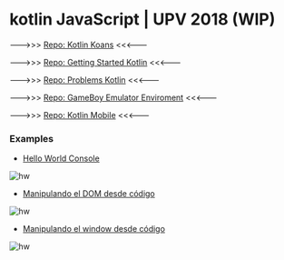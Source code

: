 # kotlin JavaScript | UPV 2018 (WIP)

--->>>  [Repo: Kotlin Koans](https://github.com/vicboma1/Kotlin-koans)   <<<---

--->>>  [Repo: Getting Started Kotlin](https://github.com/vicboma1/GettingStartedKotlin)   <<<---

--->>>   [Repo: Problems Kotlin](https://github.com/vicboma1/Kotlin-Examples-Problems/blob/master/README.md)   <<<---

--->>>   [Repo: GameBoy Emulator Enviroment](https://github.com/vicboma1/GameBoyEmulatorEnvironment)   <<<---

--->>>   [Repo: Kotlin Mobile](https://github.com/vicboma1/KotlinMobilePoC_MasterUV2018)   <<<---

### Examples 

* [Hello World Console](https://github.com/vicboma1/kotlinJavaScript/tree/master/01-console)

![hw](https://raw.githubusercontent.com/vicboma1/kotlinJavaScript/master/assets/01.png)


* [Manipulando el DOM desde código](https://github.com/vicboma1/kotlinJavaScript/tree/master/02-manipularDOM)

![hw](https://raw.githubusercontent.com/vicboma1/kotlinJavaScript/master/assets/02.gif)



* [Manipulando el window desde código](https://github.com/vicboma1/kotlinJavaScript/tree/master/03-manipulandoWindow)

![hw](https://raw.githubusercontent.com/vicboma1/kotlinJavaScript/master/assets/03.gif)

